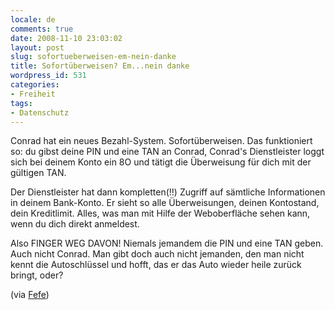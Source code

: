 ```yaml
---
locale: de
comments: true
date: 2008-11-10 23:03:02
layout: post
slug: sofortueberweisen-em-nein-danke
title: Sofortüberweisen? Em...nein danke
wordpress_id: 531
categories:
- Freiheit
tags:
- Datenschutz
---
```


Conrad hat ein neues Bezahl-System. Sofortüberweisen. Das funktioniert so: du
gibst deine PIN und eine TAN an Conrad, Conrad's Dienstleister loggt sich bei
deinem Konto ein 8O und tätigt die Überweisung für dich mit der gültigen TAN.

Der Dienstleister hat dann kompletten(!!) Zugriff auf sämtliche Informationen
in deinem Bank-Konto. Er sieht so alle Überweisungen, deinen Kontostand, dein
Kreditlimit. Alles, was man mit Hilfe der Weboberfläche sehen kann, wenn du
dich direkt anmeldest.

Also FINGER WEG DAVON! Niemals jemandem die PIN und eine TAN geben. Auch nicht
Conrad. Man gibt doch auch nicht jemanden, den man nicht kennt die
Autoschlüssel und hofft, das er das Auto wieder heile zurück bringt, oder? 

(via [Fefe](http://blog.fefe.de/?ts=b7e9ac4f))
